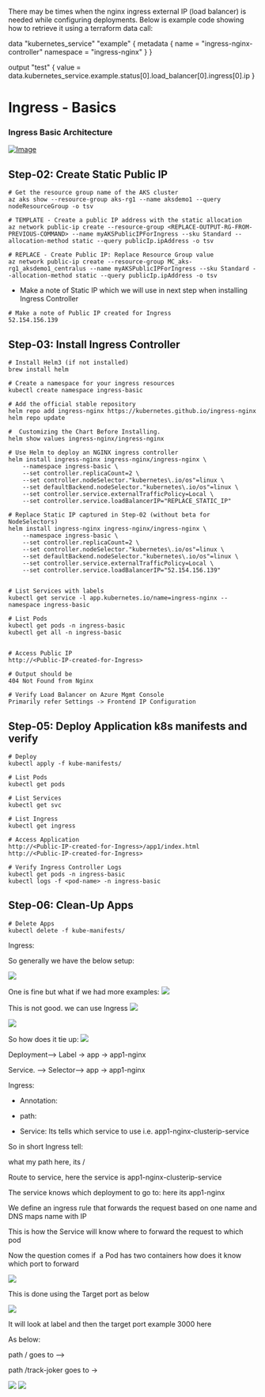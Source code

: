 There may be times when the nginx ingress external IP (load balancer) is needed while configuring deployments. Below is example code showing how to retrieve it using a terraform data call:


data "kubernetes_service" "example" {
  metadata {
    name = "ingress-nginx-controller"
    namespace = "ingress-nginx"
  }
}

output "test" {
  value = data.kubernetes_service.example.status[0].load_balancer[0].ingress[0].ip
}

# Ingress - Basics

### Ingress Basic Architecture
[![Image](https://www.stacksimplify.com/course-images/azure-aks-ingress-basic.png "Azure AKS Kubernetes - Masterclass")](https://www.udemy.com/course/aws-eks-kubernetes-masterclass-devops-microservices/?referralCode=257C9AD5B5AF8D12D1E1)


## Step-02: Create Static Public IP
```t
# Get the resource group name of the AKS cluster 
az aks show --resource-group aks-rg1 --name aksdemo1 --query nodeResourceGroup -o tsv

# TEMPLATE - Create a public IP address with the static allocation
az network public-ip create --resource-group <REPLACE-OUTPUT-RG-FROM-PREVIOUS-COMMAND> --name myAKSPublicIPForIngress --sku Standard --allocation-method static --query publicIp.ipAddress -o tsv

# REPLACE - Create Public IP: Replace Resource Group value
az network public-ip create --resource-group MC_aks-rg1_aksdemo1_centralus --name myAKSPublicIPForIngress --sku Standard --allocation-method static --query publicIp.ipAddress -o tsv
```
- Make a note of Static IP which we will use in next step when installing Ingress Controller
```t
# Make a note of Public IP created for Ingress
52.154.156.139
```

## Step-03: Install Ingress Controller
```t
# Install Helm3 (if not installed)
brew install helm

# Create a namespace for your ingress resources
kubectl create namespace ingress-basic

# Add the official stable repository
helm repo add ingress-nginx https://kubernetes.github.io/ingress-nginx
helm repo update

#  Customizing the Chart Before Installing. 
helm show values ingress-nginx/ingress-nginx

# Use Helm to deploy an NGINX ingress controller
helm install ingress-nginx ingress-nginx/ingress-nginx \
    --namespace ingress-basic \
    --set controller.replicaCount=2 \
    --set controller.nodeSelector."kubernetes\.io/os"=linux \
    --set defaultBackend.nodeSelector."kubernetes\.io/os"=linux \
    --set controller.service.externalTrafficPolicy=Local \
    --set controller.service.loadBalancerIP="REPLACE_STATIC_IP" 

# Replace Static IP captured in Step-02 (without beta for NodeSelectors)
helm install ingress-nginx ingress-nginx/ingress-nginx \
    --namespace ingress-basic \
    --set controller.replicaCount=2 \
    --set controller.nodeSelector."kubernetes\.io/os"=linux \
    --set defaultBackend.nodeSelector."kubernetes\.io/os"=linux \
    --set controller.service.externalTrafficPolicy=Local \
    --set controller.service.loadBalancerIP="52.154.156.139"     


# List Services with labels
kubectl get service -l app.kubernetes.io/name=ingress-nginx --namespace ingress-basic

# List Pods
kubectl get pods -n ingress-basic
kubectl get all -n ingress-basic


# Access Public IP
http://<Public-IP-created-for-Ingress>

# Output should be
404 Not Found from Nginx

# Verify Load Balancer on Azure Mgmt Console
Primarily refer Settings -> Frontend IP Configuration
```

## Step-05: Deploy Application k8s manifests and verify
```t
# Deploy
kubectl apply -f kube-manifests/

# List Pods
kubectl get pods

# List Services
kubectl get svc

# List Ingress
kubectl get ingress

# Access Application
http://<Public-IP-created-for-Ingress>/app1/index.html
http://<Public-IP-created-for-Ingress>

# Verify Ingress Controller Logs
kubectl get pods -n ingress-basic
kubectl logs -f <pod-name> -n ingress-basic
```

## Step-06: Clean-Up Apps
```t
# Delete Apps
kubectl delete -f kube-manifests/
```

Ingress:

So generally we have the below setup: 

<img src="images/1.png">



One is fine but what if we had more examples:
<img src="images/2.png">


This is not good. we can use Ingress
<img src="images/3.png">

<img src="images/4.png">

So how does it tie up:
<img src="images/5.png">


Deployment--> Label      → app -> app1-nginx 

Service.       --> Selector--> app → app1-nginx

Ingress: 

- Annotation:

- path:

- Service: Its tells which service to use i.e. app1-nginx-clusterip-service

So in short Ingress tell:

what my path here,  its /

Route  to service, here the service is  app1-nginx-clusterip-service

The service knows which deployment to go to:  here its app1-nginx 

We define an ingress rule that forwards the request based on one name and DNS maps name with IP 

This is how the Service will know where to forward the request to which pod

Now the question comes if  a Pod has two containers how does it know which port to forward 

<img src="images/6.png">



This is done using the Target port as below

<img src="images/7.png">



It will look at label and then the target port example 3000 here

As below:

path / goes to -->

path /track-joker goes to →

<img src="images/8.png">
<img src="images/9.png">